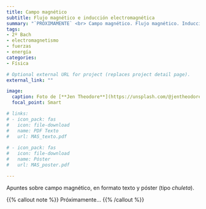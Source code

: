 ```yaml
---
title: Campo magnético
subtitle: Flujo magnético e inducción electromagnética
summary: "`PRÓXIMAMENTE` <br> Campo magnético. Flujo magnético. Inducción electromagnética."
tags:
- 2º Bach
- electromagnetismo
- fuerzas
- energía
categories:
- Física

# Optional external URL for project (replaces project detail page).
external_link: ""

image:
  caption: Foto de [**Jen Theodore**](https://unsplash.com/@jentheodore) en [Unsplash](https://unsplash.com)
  focal_point: Smart

# links:
# - icon_pack: fas
#   icon: file-download
#   name: PDF Texto
#   url: MAS_texto.pdf
  
# - icon_pack: fas
#   icon: file-download
#   name: Póster
#   url: MAS_poster.pdf

---
```


Apuntes sobre campo magnético, en formato texto y póster (tipo _chuleta_).

{{% callout note %}}
Próximamente...
{{% /callout %}}